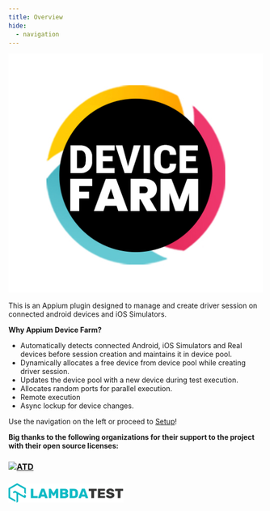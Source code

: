 ```yaml
---
title: Overview
hide:
  - navigation
---
```



<div style="text-align: center">
  <img src="assets/images/DeviceFarm-Logo.jpg" class="center" />
</div>


This is an Appium plugin designed to manage and create driver session on connected android devices and iOS Simulators.

**Why Appium Device Farm?**

- Automatically detects connected Android, iOS Simulators and Real devices before session creation and maintains it in device pool.
- Dynamically allocates a free device from device pool while creating driver session.
- Updates the device pool with a new device during test execution.
- Allocates random ports for parallel execution.
- Remote execution
- Async lockup for device changes.

Use the navigation on the left or proceed to [Setup](setup.md)!

**Big thanks to the following organizations for their support to the project with their open source licenses:**
<h3>
	<a href= "https://www.browserstack.com"><img src="https://maddyness-uk.twic.pics/2021/06/Screenshot-2021-06-21-at-20.14.46.png?twic=v1/resize=630" alt="ATD" width="45%" align="top"></a>
</h3>

<h3>
	<a href= "https://www.lambdatest.com"><img src="assets/images/lt.png" alt="ATD" width="45%" align="top"></a>
</h3>
